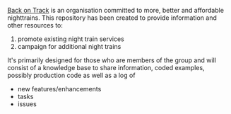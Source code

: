 [Back on Track](https://back-on-track.eu/) is an organisation committed to more, better and affordable nighttrains.
This repository has been created to provide information and other resources to:
 1. promote existing night train services
 2. campaign for additional night trains

It's primarily designed for those who are members of the group and will consist of a knowledge base to share information, coded examples, possibly production code as well as a log of 
- new features/enhancements
- tasks
- issues
